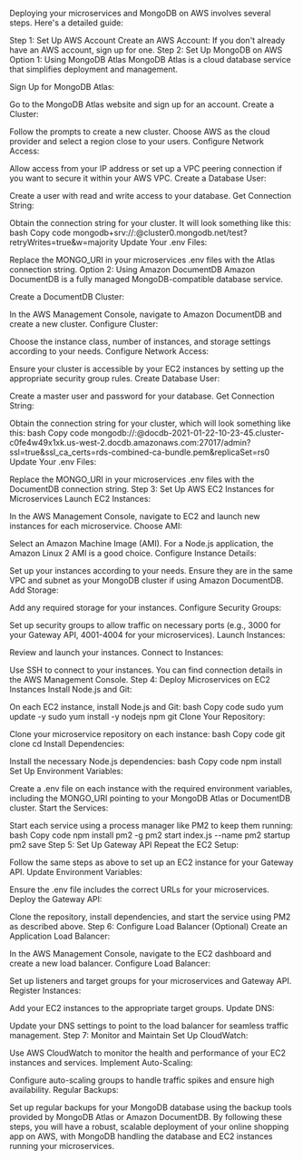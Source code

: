 Deploying your microservices and MongoDB on AWS involves several steps. Here's a detailed guide:

Step 1: Set Up AWS Account
Create an AWS Account:
If you don't already have an AWS account, sign up for one.
Step 2: Set Up MongoDB on AWS
Option 1: Using MongoDB Atlas
MongoDB Atlas is a cloud database service that simplifies deployment and management.

Sign Up for MongoDB Atlas:

Go to the MongoDB Atlas website and sign up for an account.
Create a Cluster:

Follow the prompts to create a new cluster. Choose AWS as the cloud provider and select a region close to your users.
Configure Network Access:

Allow access from your IP address or set up a VPC peering connection if you want to secure it within your AWS VPC.
Create a Database User:

Create a user with read and write access to your database.
Get Connection String:

Obtain the connection string for your cluster. It will look something like this:
bash
Copy code
mongodb+srv://<username>:<password>@cluster0.mongodb.net/test?retryWrites=true&w=majority
Update Your .env Files:

Replace the MONGO_URI in your microservices .env files with the Atlas connection string.
Option 2: Using Amazon DocumentDB
Amazon DocumentDB is a fully managed MongoDB-compatible database service.

Create a DocumentDB Cluster:

In the AWS Management Console, navigate to Amazon DocumentDB and create a new cluster.
Configure Cluster:

Choose the instance class, number of instances, and storage settings according to your needs.
Configure Network Access:

Ensure your cluster is accessible by your EC2 instances by setting up the appropriate security group rules.
Create Database User:

Create a master user and password for your database.
Get Connection String:

Obtain the connection string for your cluster, which will look something like this:
bash
Copy code
mongodb://<username>:<password>@docdb-2021-01-22-10-23-45.cluster-c0fe4w49x1xk.us-west-2.docdb.amazonaws.com:27017/admin?ssl=true&ssl_ca_certs=rds-combined-ca-bundle.pem&replicaSet=rs0
Update Your .env Files:

Replace the MONGO_URI in your microservices .env files with the DocumentDB connection string.
Step 3: Set Up AWS EC2 Instances for Microservices
Launch EC2 Instances:

In the AWS Management Console, navigate to EC2 and launch new instances for each microservice.
Choose AMI:

Select an Amazon Machine Image (AMI). For a Node.js application, the Amazon Linux 2 AMI is a good choice.
Configure Instance Details:

Set up your instances according to your needs. Ensure they are in the same VPC and subnet as your MongoDB cluster if using Amazon DocumentDB.
Add Storage:

Add any required storage for your instances.
Configure Security Groups:

Set up security groups to allow traffic on necessary ports (e.g., 3000 for your Gateway API, 4001-4004 for your microservices).
Launch Instances:

Review and launch your instances.
Connect to Instances:

Use SSH to connect to your instances. You can find connection details in the AWS Management Console.
Step 4: Deploy Microservices on EC2 Instances
Install Node.js and Git:

On each EC2 instance, install Node.js and Git:
bash
Copy code
sudo yum update -y
sudo yum install -y nodejs npm git
Clone Your Repository:

Clone your microservice repository on each instance:
bash
Copy code
git clone <your-repo-url>
cd <your-repo-directory>
Install Dependencies:

Install the necessary Node.js dependencies:
bash
Copy code
npm install
Set Up Environment Variables:

Create a .env file on each instance with the required environment variables, including the MONGO_URI pointing to your MongoDB Atlas or DocumentDB cluster.
Start the Services:

Start each service using a process manager like PM2 to keep them running:
bash
Copy code
npm install pm2 -g
pm2 start index.js --name <service-name>
pm2 startup
pm2 save
Step 5: Set Up Gateway API
Repeat the EC2 Setup:

Follow the same steps as above to set up an EC2 instance for your Gateway API.
Update Environment Variables:

Ensure the .env file includes the correct URLs for your microservices.
Deploy the Gateway API:

Clone the repository, install dependencies, and start the service using PM2 as described above.
Step 6: Configure Load Balancer (Optional)
Create an Application Load Balancer:

In the AWS Management Console, navigate to the EC2 dashboard and create a new load balancer.
Configure Load Balancer:

Set up listeners and target groups for your microservices and Gateway API.
Register Instances:

Add your EC2 instances to the appropriate target groups.
Update DNS:

Update your DNS settings to point to the load balancer for seamless traffic management.
Step 7: Monitor and Maintain
Set Up CloudWatch:

Use AWS CloudWatch to monitor the health and performance of your EC2 instances and services.
Implement Auto-Scaling:

Configure auto-scaling groups to handle traffic spikes and ensure high availability.
Regular Backups:

Set up regular backups for your MongoDB database using the backup tools provided by MongoDB Atlas or Amazon DocumentDB.
By following these steps, you will have a robust, scalable deployment of your online shopping app on AWS, with MongoDB handling the database and EC2 instances running your microservices.